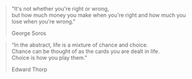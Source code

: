 > "It's not whether you're right or wrong,  
> but how much money you make when you're right and how much you lose when you're wrong."  
>     
>    George Soros
>  

>  
> “In the abstract, life is a mixture of chance and choice.  
> Chance can be thought of as the cards you are dealt in life.  
> Choice is how you play them."  
>  
>    Edward Thorp
